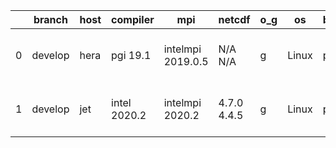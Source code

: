 |    | branch   | host   | compiler     | mpi               | netcdf      | o_g   | os    | build   | u_pass   | u_fail   | s_pass   | s_fail   | e_pass   | e_fail   | nuopc_pass   | nuopc_fail   | artifacts_hash                                                                                                                                        | modified                  |
|----|----------|--------|--------------|-------------------|-------------|-------|-------|---------|----------|----------|----------|----------|----------|----------|--------------|--------------|-------------------------------------------------------------------------------------------------------------------------------------------------------|---------------------------|
|  0 | develop  | hera   | pgi 19.1     | intelmpi 2019.0.5 | N/A N/A     | g     | Linux | pass    | fail     | fail     | fail     | fail     | fail     | fail     | 0            | 0            | [artifacts](https://github.com/esmf-org/esmf-test-artifacts/tree/776408414a826352b8b5a4fecaa469c844383bec/develop/hera/pgi/19.1/g/intelmpi/2019.0.5)  | 2022-07-19 10:47:54 +0000 |
|  1 | develop  | jet    | intel 2020.2 | intelmpi 2020.2   | 4.7.0 4.4.5 | g     | Linux | pass    | pending  | pending  | pending  | pending  | pending  | pending  | pending      | pending      | [artifacts](https://github.com/esmf-org/esmf-test-artifacts/tree/569a78f3291179a529a8132ad480cf6c11b6fa4a/develop/jet/intel/2020.2/g/intelmpi/2020.2) | 2022-07-19 04:07:34 +0000 |